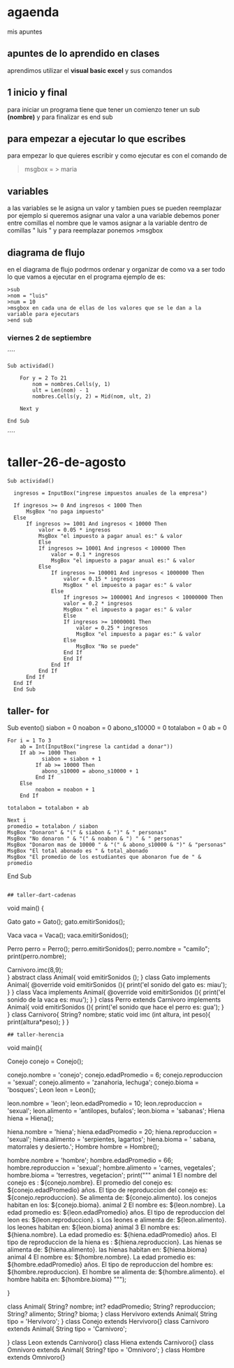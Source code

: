 # **agaenda**
mis apuntes
## **apuntes de lo aprendido en clases**
aprendimos utilizar el **visual basic excel** y sus comandos

## 1 **inicio y final**
 para iniciar un programa tiene que tener un comienzo tener un sub **(nombre)** y
 para finalizar es end sub
## **para empezar a ejecutar lo que escribes**
para empezar lo que quieres escribir y como ejecutar es con el comando de
> msgbox   = > maria
## **variables**
a las variables se le asigna un valor y tambien pues se pueden reemplazar
por ejemplo si queremos asignar una valor a una variable debemos poner entre
comillas el nombre que le vamos asignar a la variable dentro de comillas " luis "
y para reemplazar ponemos >msgbox
## **diagrama de flujo**
en el diagrama de flujo podrmos ordenar y organizar de como va a ser todo lo
que vamos a ejecutar en el programa ejemplo de es:
```
>sub
>nom = "luis"
>num = 10
>msgbox en cada una de ellas de los valores que se le dan a la variable para ejecutars
>end sub
```

### viernes 2 de septiembre


´´´´

    Sub actividad()
        
        For y = 2 To 21
            nom = nombres.Cells(y, 1)
            ult = Len(nom) - 1
            nombres.Cells(y, 2) = Mid(nom, ult, 2)
            
        Next y
        
    End Sub

´´´´

# taller-26-de-agosto

```
Sub actividad()

  ingresos = InputBox("ingrese impuestos anuales de la empresa")

  If ingresos >= 0 And ingresos < 1000 Then
      MsgBox "no paga impuesto"
  Else
      If ingresos >= 1001 And ingresos < 10000 Then
          valor = 0.05 * ingresos
          MsgBox "el impuesto a pagar anual es:" & valor
          Else
          If ingresos >= 10001 And ingresos < 100000 Then
              valor = 0.1 * ingresos
              MsgBox "el impuesto a pagar anual es:" & valor
          Else
              If ingresos >= 100001 And ingresos < 1000000 Then
                  valor = 0.15 * ingresos
                  MsgBox " el impuesto a pagar es:" & valor
              Else
                  If ingresos >= 1000001 And ingresos < 10000000 Then
                  valor = 0.2 * ingresos
                  MsgBox " el impuesto a pagar es:" & valor
                  Else
                  If ingresos >= 10000001 Then
                      valor = 0.25 * ingresos
                      MsgBox "el impuesto a pagar es:" & valor
                  Else
                      MsgBox "No se puede"
                  End If
                  End If
              End If
          End If
      End If
  End If
  End Sub
```


## taller- for

Sub evento()
    siabon = 0
    noabon = 0
    abono_s10000 = 0
    totalabon = 0
    ab = 0
    
    For i = 1 To 3
        ab = Int(InputBox("ingrese la cantidad a donar"))
        If ab >= 1000 Then
               siabon = siabon + 1
             If ab >= 10000 Then
               abono_s10000 = abono_s10000 + 1
             End If
        Else
             noabon = noabon + 1
        End If
           
    totalabon = totalabon + ab
    
    Next i
    promedio = totalabon / siabon
    MsgBox "Donaron" & "(" & siabon & ")" & " personas"
    MsgBox "No donaron " & "(" & noabon & ") " & " personas"
    MsgBox "Donaron mas de 10000 " & "(" & abono_s10000 & ")" & "personas"
    MsgBox "El total abonado es " & total_abonado
    MsgBox "El promedio de los estudiantes que abonaron fue de " & promedio
End Sub
```

## taller-dart-cadenas 

```
void main() {
 
  Gato gato = Gato();
  gato.emitirSonidos();
  
  Vaca vaca = Vaca();
  vaca.emitirSonidos();
  
  Perro perro = Perro();
  perro.emitirSonidos();
  perro.nombre = "camilo";
  print(perro.nombre);
  
  Carnivoro.imc(8,9);  
}
abstract class Animal{ 
 void emitirSonidos ();
}
class Gato implements Animal{ 
  @override 
 void emitirSonidos (){ 
   print('el sonido del gato es: miau');
 }
} 
class Vaca implements Animal{ 
   @override
 void emitirSonidos (){ 
   print('el sonido de la vaca es: muu');
 }
}
class Perro extends Carnivoro implements Animal{ 
 void emitirSonidos (){ 
   print('el sonido que hace el perro es: gua');
 }
} 
class Carnivoro{ 
 String? nombre;
 static void imc (int altura, int peso){ 
   print(altura*peso);
 }
}
```
## taller-herencia
```
void main(){
  
  Conejo conejo = Conejo();
  
  conejo.nombre = 'conejo';
  conejo.edadPromedio = 6;
  conejo.reproduccion = 'sexual';
  conejo.alimento = 'zanahoria, lechuga';
  conejo.bioma = 'bosques';
  Leon leon = Leon();
  
  leon.nombre = 'leon';
  leon.edadPromedio = 10;
  leon.reproduccion = 'sexual';
  leon.alimento = 'antilopes, bufalos';
  leon.bioma = 'sabanas';
  Hiena hiena = Hiena(); 
  
  hiena.nombre = 'hiena';
  hiena.edadPromedio = 20;
  hiena.reproduccion = 'sexual';
  hiena.alimento = 'serpientes, lagartos';
  hiena.bioma = ' sabana, matorrales y desierto.';
  Hombre hombre = Hombre();
  
  hombre.nombre = 'hombre';
  hombre.edadPromedio = 66;
  hombre.reproduccion = 'sexual';
  hombre.alimento = 'carnes, vegetales';
  hombre.bioma = 'terrestres, vegetacion';
  print("""
  animal 1
  El nombre del conejo es : ${conejo.nombre}.
  El promedio del conejo es: ${conejo.edadPromedio} años. 
  El tipo de reproduccion del conejo es: ${conejo.reproduccion}.
  Se alimenta de: ${conejo.alimento}.
  los conejos habitan en los: ${conejo.bioma}.
  animal 2 
  El nombre es: ${leon.nombre}.
  La edad promedio es: ${leon.edadPromedio} años. 
   El tipo de reproduccion del leon es: ${leon.reproduccion}.
  s Los leones e alimenta de: ${leon.alimento}.
  los leones habitan en: ${leon.bioma}
  animal 3
  El nombre es: ${hiena.nombre}.
  La edad promedio es: ${hiena.edadPromedio} años. 
   El tipo de reproduccion de la hiena es : ${hiena.reproduccion}.
  Las hienas se alimenta de: ${hiena.alimento}.
  las hienas  habitan en: ${hiena.bioma}
  animal 4
  El nombre es: ${hombre.nombre}.
  La edad promedio es: ${hombre.edadPromedio} años. 
  El tipo de reproduccion del hombre es: ${hombre.reproduccion}.
  El hombre se alimenta de: ${hombre.alimento}.
  el hombre habita en: ${hombre.bioma}
  """);
  
  
}

class Animal{
  String? nombre;
  int? edadPromedio;
  String? reproduccion;
  String? alimento;
  String? bioma;
}
class Hervivoro extends Animal{
  String tipo = 'Hervivoro';
}
class Conejo extends Hervivoro{}
class Carnivoro extends Animal{
  String tipo = 'Carnivoro';
  
}
class Leon extends Carnivoro{}
class Hiena extends Carnivoro{}
class Omnivoro extends Animal{
  String? tipo = 'Omnivoro';
}
class Hombre extends Omnivoro{}
```